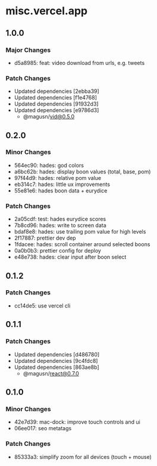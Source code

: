 # misc.vercel.app

## 1.0.0

### Major Changes

- d5a8985: feat: video download from urls, e.g. tweets

### Patch Changes

- Updated dependencies [2ebba39]
- Updated dependencies [f1e4768]
- Updated dependencies [91932d3]
- Updated dependencies [e9786d3]
  - @magusn/vid@0.5.0

## 0.2.0

### Minor Changes

- 564ec90: hades: god colors
- a6bc62b: hades: display boon values (total, base, pom)
- 97f44d9: hades: relative pom value
- eb314c7: hades: little ux improvements
- 55e81e6: hades boon data + eurydice

### Patch Changes

- 2a05cdf: test: hades eurydice scores
- 7b8cd96: hades: write to screen data
- bdaf8e8: hades: use trailing pom value for high levels
- 2f17887: prettier dev dep
- 1fdacee: hades: scroll container around selected boons
- 0a0b0b3: prettier config for deploy
- e48e738: hades: clear input after boon select

## 0.1.2

### Patch Changes

- cc14de5: use vercel cli

## 0.1.1

### Patch Changes

- Updated dependencies [d486780]
- Updated dependencies [9c4fdc8]
- Updated dependencies [863ae8b]
  - @magusn/react@0.7.0

## 0.1.0

### Minor Changes

- 42e7d39: mac-dock: improve touch controls and ui
- 06ee017: seo metatags

### Patch Changes

- 85333a3: simplify zoom for all devices (touch + mouse)

